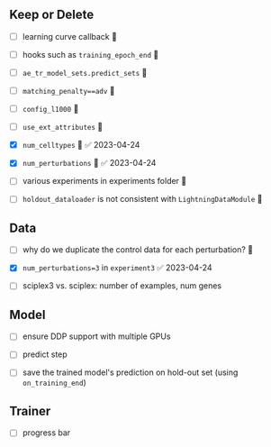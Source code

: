 
## Keep or Delete
- [ ] learning curve callback 🔽  
- [ ] hooks such as `training_epoch_end` 🔽 
- [ ] `ae_tr_model_sets.predict_sets` 🔽 
- [ ] `matching_penalty==adv`  🔽 
- [ ] `config_l1000` 🔽 
- [ ] `use_ext_attributes` 🔽 
- [x] `num_celltypes`  🔽 ✅ 2023-04-24
- [x] `num_perturbations` 🔽   ✅ 2023-04-24
- [ ] various experiments in experiments folder 🔽 
- [ ] `holdout_dataloader` is not consistent with `LightningDataModule` 🔽 



## Data
- [ ] why do we duplicate the control data for each perturbation? 🔽 
- [x] `num_perturbations=3` in `experiment3`  ✅ 2023-04-24
- [ ] sciplex3 vs. sciplex: number of examples, num genes


## Model
- [ ] ensure  DDP support with multiple GPUs
- [ ] predict step
- [ ] save the trained model's prediction on hold-out set (using `on_training_end`)


## Trainer
- [ ] progress bar
